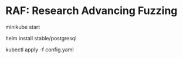 # RAF: Research Advancing Fuzzing
minikube start 

helm install stable/postgresql 

kubectl apply -f config.yaml

